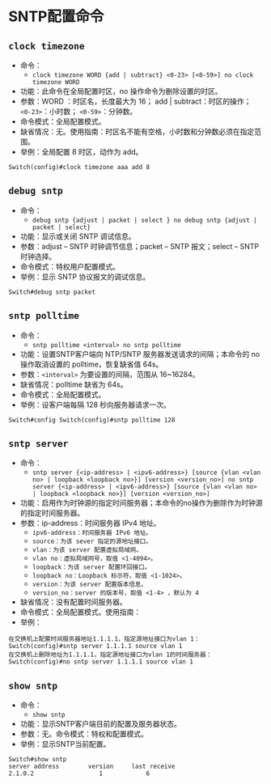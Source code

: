 # SNTP配置命令

## `clock timezone`
- 命令：
  + `clock timezone WORD {add | subtract} <0-23> [<0-59>] no clock timezone WORD `
- 功能：此命令在全局配置时区，no 操作命令为删除设置的时区。
- 参数：WORD ：时区名，长度最大为 16； add | subtract：时区的操作； `<0-23>`：小时数； `<0-59>`：分钟数。
- 命令模式：全局配置模式。
- 缺省情况：无。使用指南：时区名不能有空格，小时数和分钟数必须在指定范围。
- 举例：全局配置 8 时区，动作为 add。
```
Switch(config)#clock timezone aaa add 8
```


## `debug sntp`
- 命令：
  + `debug sntp {adjust | packet | select } no debug sntp {adjust | packet | select} `
- 功能：显示或关闭 SNTP 调试信息。
- 参数：adjust – SNTP 时钟调节信息；packet – SNTP 报文；select – SNTP时钟选择。
- 命令模式：特权用户配置模式。
- 举例：显示 SNTP 协议报文的调试信息。
```
Switch#debug sntp packet
```

## `sntp polltime`
- 命令：
  + `sntp polltime <interval> no sntp polltime `
- 功能：设置SNTP客户端向 NTP/SNTP 服务器发送请求的间隔；本命令的 no 操作取消设置的 polltime，恢复缺省值 64s。
- 参数：`<interval>` 为要设置的间隔，范围从 16~16284。
- 缺省情况：polltime 缺省为 64s。
- 命令模式：全局配置模式。
- 举例：设客户端每隔 128 秒向服务器请求一次。
```
Switch#config Switch(config)#sntp polltime 128
```


## `sntp server`
- 命令：
  + `sntp server {<ip-address> | <ipv6-address>} [source {vlan <vlan no> | loopback <loopback no>}] [version <version_no>] no sntp server {<ip-address> | <ipv6-address>} [source {vlan <vlan no> | loopback <loopback no>}] [version <version_no>]`
- 功能：启用作为时钟源的指定时间服务器；本命令的no操作为删除作为时钟源的指定时间服务器。
- 参数：ip-address：时间服务器 IPv4 地址。 
  + `ipv6-address：时间服务器 IPv6 地址。`
  + `source：为该 sever 指定的源地址接口。`
  + `vlan：为该 server 配置虚拟局域网。`
  + `vlan no：虚拟局域网号，取值 <1-4094>。`
  + `loopback：为该 server 配置环回接口。`
  + `loopback no：Loopback 标示符，取值 <1-1024>。`
  + `version：为该 server 配置版本信息。` 
  + `version_no：server 的版本号，取值 <1-4> ，默认为 4`
- 缺省情况：没有配置时间服务器。
- 命令模式：全局配置模式。使用指南： 
- 举例： 
```
在交换机上配置时间服务器地址1.1.1.1，指定源地址接口为vlan 1：
Switch(config)#sntp server 1.1.1.1 source vlan 1 
在交换机上删除地址为1.1.1.1，指定源地址接口为vlan 1的时间服务器： 
Switch(config)#no sntp server 1.1.1.1 source vlan 1
```


## `show sntp`
- 命令：
   + `show sntp `
- 功能：显示SNTP客户端目前的配置及服务器状态。
- 参数：无。命令模式：特权和配置模式。
- 举例：显示SNTP当前配置。
```
Switch#show sntp 
server address        version     last receive 
2.1.0.2                  1            6